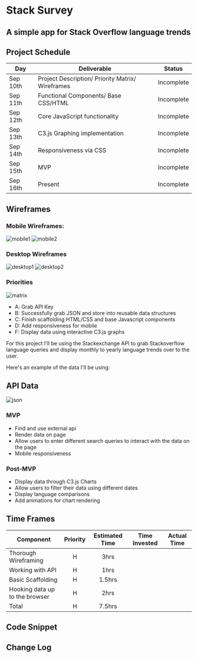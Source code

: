 # Stack Survey

## A simple app for Stack Overflow language trends

## Project Schedule

| Day      | Deliverable                                      | Status     |
| -------- | ------------------------------------------------ | ---------- |
| Sep 10th | Project Description/ Priority Matrix/ Wireframes | Incomplete |
| Sep 11th | Functional Components/ Base CSS/HTML             | Incomplete |
| Sep 12th | Core JavaScript functionality                    | Incomplete |
| Sep 13th | C3.js Graphing implementation                    | Incomplete |
| Sep 14th | Responsiveness via CSS                           | Incomplete |
| Sep 15th | MVP                                              | Incomplete |
| Sep 16th | Present                                          | Incomplete |

## Wireframes

### Mobile Wireframes:

![mobile1](src/imgs/wire-frames/mobile-wireframe.jpg)
![mobile2](src/imgs/wire-frames/mobile-wireframe2.jpg)

### Desktop Wireframes

![desktop1](src/imgs/wire-frames/desktop-wireframe.jpg)
![desktop2](src/imgs/wire-frames/desktop-wireframe2.jpg)

### Priorities

![matrix](src/imgs/wire-frames/priority_matrix.png)

- A: Grab API Key
- B: Successfully grab JSON and store into reusable data structures
- C: Finish scaffolding HTML/CSS and base Javascript components
- D: Add responsiveness for mobile
- F: Display data using interactive C3.js graphs

For this project I'll be using the Stackexchange API to grab Stackoverflow language queries and display monthly to yearly language trends over to the user.

Here's an example of the data I'll be using:

## API Data

![json](src/imgs/wire-frames/json-example.jpg)

### MVP

- Find and use external api
- Render data on page
- Allow users to enter different search queries to interact with the data on the page
- Mobile responsiveness

### Post-MVP

- Display data through C3.js Charts
- Allow users to filter their data using different dates
- Display language comparisons
- Add animations for chart rendering

## Time Frames

| Component                      | Priority | Estimated Time | Time Invested | Actual Time |
| ------------------------------ | :------: | :------------: | :-----------: | :---------: |
| Thorough Wireframing           |    H     |      3hrs      |               |             |
| Working with API               |    H     |      1hrs      |               |             |
| Basic Scaffolding              |    H     |     1.5hrs     |               |             |
| Hooking data up to the browser |    H     |      2hrs      |               |             |
| Total                          |    H     |     7.5hrs     |               |             |

## Code Snippet

## Change Log
